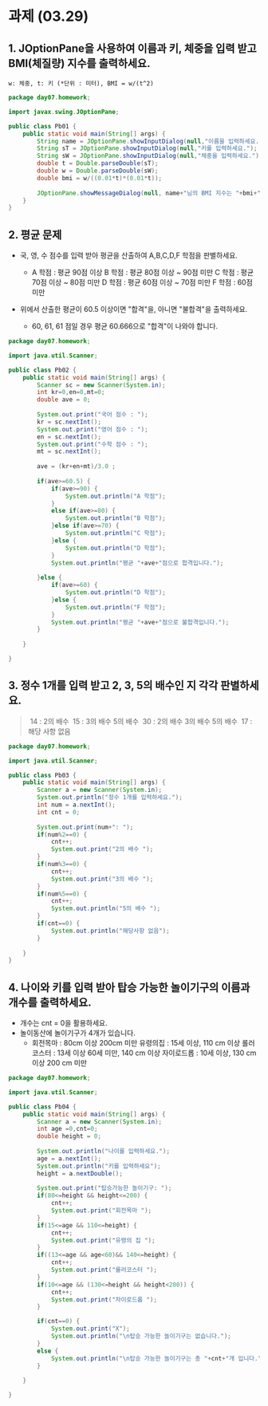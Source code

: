 # 과제 (03.29)

## 1. JOptionPane을 사용하여 이름과 키, 체중을 입력 받고 BMI(체질량) 지수를 출력하세요.
    w: 체중, t: 키 (*단위 : 미터), BMI = w/(t^2) 

```java
package day07.homework;

import javax.swing.JOptionPane;

public class Pb01 {
	public static void main(String[] args) {
		String name = JOptionPane.showInputDialog(null,"이름을 입력하세요.");
		String sT = JOptionPane.showInputDialog(null,"키를 입력하세요.");
		String sW = JOptionPane.showInputDialog(null,"체중을 입력하세요.");
		double t = Double.parseDouble(sT);
		double w = Double.parseDouble(sW);
		double bmi = w/((0.01*t)*(0.01*t));
		
		JOptionPane.showMessageDialog(null, name+"님의 BMI 지수는 "+bmi+"입니다.");	
	}
}
```



## 2. 평균 문제

- 국, 영, 수 점수를 입력 받아 평균을 산출하여 A,B,C,D,F 학점을 판별하세요.
  - A 학점 : 평균 90점 이상
    B 학점 : 평균 80점 이상 ~ 90점 미만
    C 학점 : 평균 70점 이상 ~ 80점 미만
    D 학점 : 평균 60점 이상 ~ 70점 미만
    F 학점 : 60점 미만

- 위에서 산출한 평균이 60.5 이상이면 "합격"을, 아니면 "불합격"을 출력하세요.
  - 60, 61, 61 점일 경우 평균 60.666으로 "합격"이 나와야 합니다. 

```java
package day07.homework;

import java.util.Scanner;

public class Pb02 {
	public static void main(String[] args) {
		Scanner sc = new Scanner(System.in);
		int kr=0,en=0,mt=0;
		double ave = 0;
		
		System.out.print("국어 점수 : ");
		kr = sc.nextInt();
		System.out.print("영어 점수 : ");
		en = sc.nextInt();
		System.out.print("수학 점수 : ");
		mt = sc.nextInt();
		
		ave = (kr+en+mt)/3.0 ;
		
		if(ave>=60.5) {
			if(ave>=90) {
				System.out.println("A 학점");
			} 
			else if(ave>=80) {
				System.out.println("B 학점");
			}else if(ave>=70) {
				System.out.println("C 학점");
			}else {
				System.out.println("D 학점");
			}
			System.out.println("평균 "+ave+"점으로 합격입니다.");
			
		}else {
			if(ave>=60) {
				System.out.println("D 학점");
			}else {
				System.out.println("F 학점");
			}
			System.out.println("평균 "+ave+"점으로 불합격입니다.");
		}
	
	}

}
```

## 

## 3.  정수 1개를 입력 받고 2, 3, 5의 배수인 지 각각 판별하세요.

> ​	14 : 2의 배수
> ​    15 : 3의 배수 5의 배수
> ​    30 : 2의 배수 3의 배수 5의 배수
> ​    17 : 해당 사항 없음

```java
package day07.homework;

import java.util.Scanner;

public class Pb03 {
	public static void main(String[] args) {
		Scanner a = new Scanner(System.in);
		System.out.println("정수 1개를 입력하세요.");
		int num = a.nextInt();
		int cnt = 0;
		
		System.out.print(num+": ");
		if(num%2==0) {
			cnt++;
			System.out.print("2의 배수 ");
		}
		if(num%3==0) {
			cnt++;
			System.out.print("3의 배수 ");
		}
		if(num%5==0) {
			cnt++;
			System.out.println("5의 배수 ");
		}
		if(cnt==0) {
			System.out.println("해당사항 없음");
		}
		
	}
}
```



## 4. 나이와 키를 입력 받아 탑승 가능한 놀이기구의 이름과 개수를 출력하세요.

- 개수는 cnt = 0을 활용하세요.
- 놀이동산에 놀이기구가 4개가 있습니다.
  - 회전목마 : 80cm 이상 200cm 미만
    유령의집 : 15세 이상, 110 cm 이상
    롤러코스터 : 13세 이상 60세 미만, 140 cm 이상
    자이로드롭 : 10세 이상, 130 cm 이상 200 cm 미만

```java
package day07.homework;

import java.util.Scanner;

public class Pb04 {
	public static void main(String[] args) {
		Scanner a = new Scanner(System.in);
		int age =0,cnt=0;
		double height = 0;
		
		System.out.println("나이를 입력하세요.");
		age = a.nextInt();
		System.out.println("키를 입력하세요");
		height = a.nextDouble();
		
		System.out.print("탑승가능한 놀이기구: ");
		if(80<=height && height<=200) {
			cnt++;
			System.out.print("회전목마 ");
		}
		if(15<=age && 110<=height) {
			cnt++;
			System.out.print("유령의 집 ");
		}
		if((13<=age && age<60)&& 140<=height) {
			cnt++;
			System.out.print("롤러코스터 ");
		}
		if(10<=age && (130<=height && height<200)) {
			cnt++;
			System.out.print("자이로드롭 ");
		}

		if(cnt==0) {
			System.out.print("X");
			System.out.println("\n탑승 가능한 놀이기구는 없습니다.");
		}
		else {
			System.out.println("\n탑승 가능한 놀이기구는 총 "+cnt+"개 입니다.");
		}
		
	}

}
```

